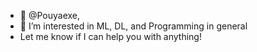 - 👋 @Pouyaexe,
- 👀 I’m interested in ML, DL, and Programming in general
- Let me know if I can help you with anything!

